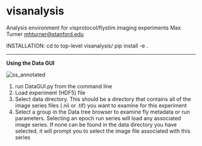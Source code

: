 # visanalysis
Analysis environment for visprotocol/flystim imaging experiments
Max Turner
mhturner@stanford.edu

INSTALLATION:
cd to top-level visanalysis/
pip install -e .

---

**Using the Data GUI** 


![ss_annotated](https://user-images.githubusercontent.com/9029384/148145301-2e75b87b-8f6f-4ee5-ae05-c5e8515a27d7.jpg)


1) run DataGUI.py from the command line
2) Load experiment (HDF5) file
3) Select data directory. This should be a directory that contains all of the image series files (.nii or .tif) you want to examine for this experiment
4) Select a group in the Data tree browser to examine fly metadata or run parameters. Selecting an epoch run series will load any associated image series. If none can be found in the data directory you have selected, it will prompt you to select the image file associated with this series
